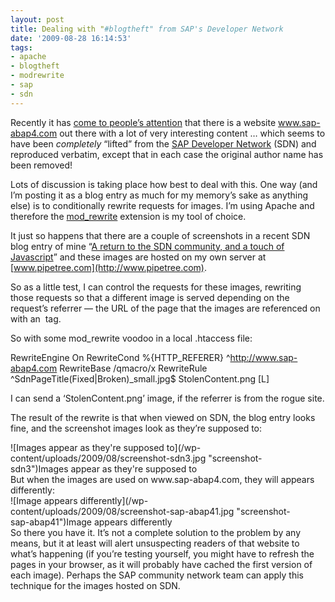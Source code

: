 ```yaml
---
layout: post
title: Dealing with "#blogtheft" from SAP's Developer Network
date: '2009-08-28 16:14:53'
tags:
- apache
- blogtheft
- modrewrite
- sap
- sdn
---
```



Recently it has [come to people’s attention](http://search.twitter.com/search?q=%23blogtheft) that there is a website www.sap-abap4.com out there with a lot of very interesting content … which seems to have been *completely* “lifted” from the [SAP Developer Network](http://www.sdn.sap.com) (SDN) and reproduced verbatim, except that in each case the original author name has been removed!

Lots of discussion is taking place how best to deal with this. One way (and I’m posting it as a blog entry as much for my memory’s sake as anything else) is to conditionally rewrite requests for images. I’m using Apache and therefore the [mod_rewrite](http://httpd.apache.org/docs/2.0/mod/mod_rewrite.html) extension is my tool of choice.

It just so happens that there are a couple of screenshots in a recent SDN blog entry of mine “[A return to the SDN community, and a touch of Javascript](https://www.sdn.sap.com/irj/scn/weblogs?blog=/pub/wlg/14469)” and these images are hosted on my own server at [www.pipetree.com](http://www.pipetree.com).

So as a little test, I can control the requests for these images, rewriting those requests so that a different image is served depending on the request’s referrer — the URL of the page that the images are referenced on with an <img /> tag.

So with some mod_rewrite voodoo in a local .htaccess file:

RewriteEngine On RewriteCond %{HTTP_REFERER} ^http://www.sap-abap4.com RewriteBase /qmacro/x RewriteRule ^SdnPageTitle(Fixed|Broken)_small.jpg$ StolenContent.png [L]

I can send a ‘StolenContent.png’ image, if the referrer is from the rogue site.

The result of the rewrite is that when viewed on SDN, the blog entry looks fine, and the screenshot images look as they’re supposed to:

<div class="wp-caption alignnone" id="attachment_760" style="width: 472px">![Images appear as they're supposed to](/wp-content/uploads/2009/08/screenshot-sdn3.jpg "screenshot-sdn3")Images appear as they're supposed to

</div>But when the images are used on www.sap-abap4.com, they will appears differently:

<div class="wp-caption alignnone" id="attachment_761" style="width: 472px">![Image appears differently](/wp-content/uploads/2009/08/screenshot-sap-abap41.jpg "screenshot-sap-abap41")Image appears differently

</div>So there you have it. It’s not a complete solution to the problem by any means, but it at least will alert unsuspecting readers of that website to what’s happening (if you’re testing yourself, you might have to refresh the pages in your browser, as it will probably have cached the first version of each image). Perhaps the SAP community network team can apply this technique for the images hosted on SDN.



